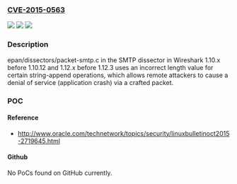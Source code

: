 ### [CVE-2015-0563](https://cve.mitre.org/cgi-bin/cvename.cgi?name=CVE-2015-0563)
![](https://img.shields.io/static/v1?label=Product&message=n%2Fa&color=blue)
![](https://img.shields.io/static/v1?label=Version&message=n%2Fa&color=blue)
![](https://img.shields.io/static/v1?label=Vulnerability&message=n%2Fa&color=brighgreen)

### Description

epan/dissectors/packet-smtp.c in the SMTP dissector in Wireshark 1.10.x before 1.10.12 and 1.12.x before 1.12.3 uses an incorrect length value for certain string-append operations, which allows remote attackers to cause a denial of service (application crash) via a crafted packet.

### POC

#### Reference
- http://www.oracle.com/technetwork/topics/security/linuxbulletinoct2015-2719645.html

#### Github
No PoCs found on GitHub currently.

